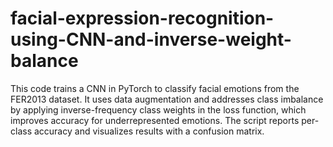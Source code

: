 # facial-expression-recognition-using-CNN-and-inverse-weight-balance
This code trains a CNN in PyTorch to classify facial emotions from the FER2013 dataset. It uses data augmentation and addresses class imbalance by applying inverse-frequency class weights in the loss function, which improves accuracy for underrepresented emotions. The script reports per-class accuracy and visualizes results with a confusion matrix.
